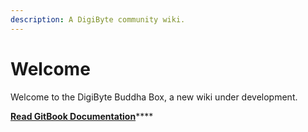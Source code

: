 ```yaml
---
description: A DigiByte community wiki.
---
```


# Welcome

Welcome to the DigiByte Buddha Box, a new wiki under development.  


[**Read GitBook Documentation**](https://docs.gitbook.com/)\*\*\*\*



